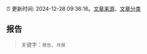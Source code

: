 :alarm_clock: 更新时间: 2024-12-28 09:36:16。[文章来源](/README.md)、[文章分类](/TAGS.md)

## 报告


> 关键字：`报告`、`月报`



